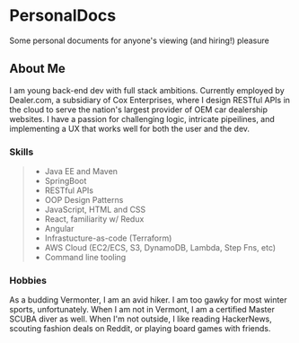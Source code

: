# PersonalDocs
Some personal documents for anyone's viewing (and hiring!) pleasure


## About Me 
I am young back-end dev with full stack ambitions. Currently employed by Dealer.com, a subsidiary of Cox Enterprises, where I design RESTful APIs in the cloud to serve the nation's largest provider of OEM car dealership websites. I have a passion for challenging logic, intricate pipeilines, and implementing a UX that works well for both the user and the dev. 

### Skills
> - Java EE and Maven
> - SpringBoot
> - RESTful APIs
> - OOP Design Patterns   
> - JavaScript, HTML and CSS
> - React, familiarity w/ Redux
> - Angular
> - Infrastucture-as-code (Terraform)
> - AWS Cloud (EC2/ECS, S3, DynamoDB, Lambda, Step Fns, etc)
> - Command line tooling



### Hobbies
As a budding Vermonter, I am an avid hiker. I am too gawky for most winter sports, unfortunately. When I am not in Vermont, I am a certified Master SCUBA diver as well. When I'm not outside, I like reading HackerNews, scouting fashion deals on Reddit, or playing board games with friends. 
